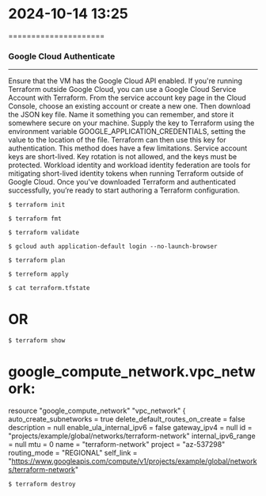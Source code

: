 # 2024-10-14    13:25
=====================

### Google Cloud Authenticate
-----------------------------
Ensure that the VM has the Google Cloud API enabled.
If you're running Terraform outside Google Cloud, you can use a Google Cloud Service Account with Terraform.
From the service account key page in the Cloud Console, choose an existing account or create a new one.
Then download the JSON key file.
Name it something you can remember, and store it somewhere secure on your machine.
Supply the key to Terraform using the environment variable GOOGLE_APPLICATION_CREDENTIALS, setting the value to the location of the file.
Terraform can then use this key for authentication.
This method does have a few limitations.
Service account keys are short-lived.
Key rotation is not allowed, and the keys must be protected.
Workload identity and workload identity federation are tools for mitigating short-lived identity tokens when running Terraform outside of Google Cloud.
Once you've downloaded Terraform and authenticated successfully, you’re ready to start authoring a Terraform configuration. 


    $ terraform init

    $ terraform fmt

    $ terraform validate

    $ gcloud auth application-default login --no-launch-browser

    $ terraform plan

    $ terreform apply

    $ cat terraform.tfstate
# OR
    $ terraform show
# google_compute_network.vpc_network:
resource "google_compute_network" "vpc_network" {
    auto_create_subnetworks         = true
    delete_default_routes_on_create = false
    description                     = null
    enable_ula_internal_ipv6        = false
    gateway_ipv4                    = null
    id                              = "projects/example/global/networks/terraform-network"
    internal_ipv6_range             = null
    mtu                             = 0
    name                            = "terraform-network"
    project                         = "az-537298"
    routing_mode                    = "REGIONAL"
    self_link                       = "https://www.googleapis.com/compute/v1/projects/example/global/networks/terraform-network"


    $ terraform destroy